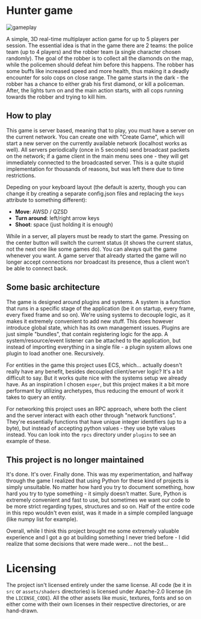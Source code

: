 # Hunter game
![gameplay](https://github.com/user-attachments/assets/9af31592-ff8b-44b1-94e5-6863c004d892)

A simple, 3D real-time multiplayer action game for up to 5 players per session. The essential idea is that in the game there are 2 teams: the police team (up to 4 players) and the
robber team (a single character chosen randomly). The goal of the robber is to collect all the diamonds on the map, while the policemen should defeat him before this happens. 
The robber has some buffs like increased speed and more health, thus making it a deadly encounter for solo cops on close range.
The game starts in the dark - the robber has a chance to either grab his first diamond, or kill a policeman. After, the lights turn on and the main action starts, with all
cops running towards the robber and trying to kill him.

## How to play
This game is server based, meaning that to play, you must have a server on the current network. You can create one with "Create Game", which will start a new server on the currently
available network (localhost works as well). All servers periodically (once in 5 seconds) send broadcast packets on the network; if a game client in the main menu sees one - they
will get immediately connected to the broadcasted server. This is a quite stupid implementation for thousands of reasons, but was left there due to time restrictions.

Depeding on your keyboard layout (the default is azerty, though you can change it by creating a separate config.json files and replacing the `keys` attribute to something different):
- **Move**: AWSD / QZSD
- **Turn around**: left/right arrow keys
- **Shoot**: space (just holding it is enough)

While in a server, all players must be ready to start the game. Pressing on the center button will switch the current status (it shows the current status, not the next one like
some games do). You can always quit the game whenever you want. A game server that already started the game will no longer accept connections nor broadcast its presence, thus
a client won't be able to connect back.

## Some basic architecture

The game is designed around plugins and systems. A system is a function that runs in a specific stage of
the application (be it on startup, every frame, every fixed frame and so on). We're using systems
to decouple logic, as it makes it extremely convenient to add new stuff. This does however introduce
global state, which has its own management issues.
Plugins are just simple "bundles", that contain registering logic for the app. A system/resource/event listener can be attached to the application, but instead of importing everything in a single file - a plugin system allows one plugin to load another one. Recursively.

For entities in the game this project uses ECS, which... actually doesn't really have any benefit, besides decoupled client/server logic? 
It's a bit difficult to say. But it works quite nice with the systems setup we already have. As an inspiration I chosen `esper`, but this project makes it a bit more performant
by utilizing archetypes, thus reducing the emount of work it takes to query an entity.

For networking this project uses an RPC approach, where both the client and the server interact with each other through "network functions". They're essentially functions that have unique integer identifiers (up to a byte), but instead of accepting python values - they use byte values instead. You can look into the `rpcs` directory under `plugins` to see
an example of these.

## This project is no longer maintained
It's done. It's over. Finally done.
This was my experimentation, and halfway through the game I realized that using Python for these kind of projects is simply unsuitable. No matter how hard you try to document
something, how hard you try to type something - it simply doesn't matter. Sure, Python is extremely convenient and fast to use, but sometimes we want our code to be more strict
regarding types, structures and so on. Half of the entire code in this repo wouldn't even exist, was it made in a simple compiled language (like numpy list for example).

Overall, while I think this project brought me some extremely valuable experience and I got a go at building something I never tried before - I did realize that some decisions
that were made were... not the best...

# Licensing
The project isn't licensed entirely under the same license. All code (be it in `src` or `assets/shaders` directories) is licensed under Apache-2.0 license (in the `LICENSE_CODE`).
All the other assets like music, textures, fonts and so on either come with their own licenses in their respective directories, or are hand-drawn. 
